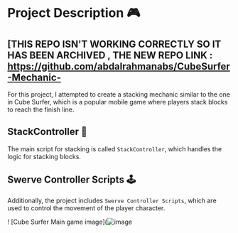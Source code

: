 # Project Description  🎮
## [THIS REPO ISN'T WORKING CORRECTLY SO IT HAS BEEN ARCHIVED , THE NEW REPO LINK : https://github.com/abdalrahmanabs/CubeSurfer-Mechanic-
For this project, I attempted to create a stacking mechanic similar to the one in Cube Surfer, which is a popular mobile game where players stack blocks to reach the finish line. 

## StackController 📐

The main script for stacking is called `StackController`, which handles the logic for stacking blocks. 

## Swerve Controller Scripts 🕹️

Additionally, the project includes `Swerve Controller Scripts`, which are used to control the movement of the player character.

! [Cube Surfer Main game image](![image](https://user-images.githubusercontent.com/58333909/227141894-c4244f94-6dbf-459f-a3d1-083ab727e52e.png)

